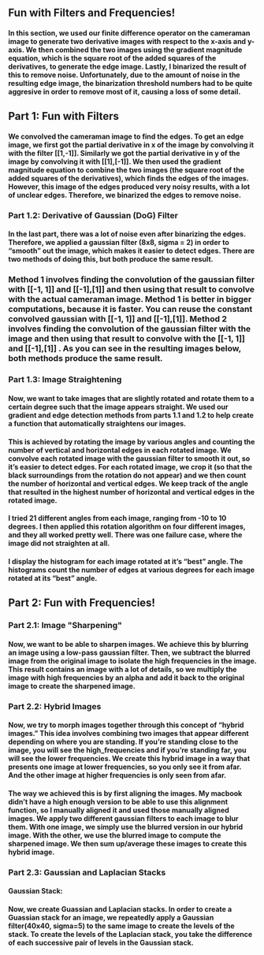 ## Fun with Filters and Frequencies!

#### In this section, we used our finite difference operator on the cameraman image to generate two derivative images with respect to the x-axis and y-axis. We then combined the two images using the gradient magnitude equation, which is the square root of the added squares of the derivatives, to generate the edge image. Lastly, I binarized the result of this to remove noise. Unfortunately, due to the amount of noise in the resulting edge image, the binarization threshold numbers had to be quite aggresive in order to remove most of it, causing a loss of some detail.

## Part 1: Fun with Filters

#### We convolved the cameraman image to find the edges. To get an edge image, we first got the partial derivative in x of the image by convolving it with the filter [[1,-1]]. Similarly we got the partial derivative in y of the image by convolving it with [[1],[-1]]. We then used the gradient magnitude equation to combine the two images (the square root of the added squares of the derivatives), which finds the edges of the images. However, this image of the edges produced very noisy results, with a lot of unclear edges. Therefore, we binarized the edges to remove noise.

### Part 1.2: Derivative of Gaussian (DoG) Filter
#### In the last part, there was a lot of noise even after binarizing the edges. Therefore, we applied a gaussian filter (8x8, sigma = 2) in order to “smooth” out the image, which makes it easier to detect edges. There are two methods of doing this, but both produce the same result.

### Method 1 involves finding the convolution of the gaussian filter with [[-1, 1]] and [[-1],[1]] and then using that result to convolve with the actual cameraman image. Method 1 is better in bigger computations, because it is faster. You can reuse the constant convolved gaussian with [[-1, 1]] and [[-1],[1]]. Method 2 involves finding the convolution of the gaussian filter with the image and then using that result to convolve with the [[-1, 1]] and [[-1],[1]] . As you can see in the resulting images below, both methods produce the same result.

### Part 1.3: Image Straightening

#### Now, we want to take images that are slightly rotated and rotate them to a certain degree such that the image appears straight. We used our gradient and edge detection methods from parts 1.1 and 1.2 to help create a function that automatically straightens our images.

#### This is achieved by rotating the image by various angles and counting the number of vertical and horizontal edges in each rotated image. We convolve each rotated image with the gaussian filter to smooth it out, so it’s easier to detect edges. For each rotated image, we crop it (so that the black surroundings from the rotation do not appear) and we then count the number of horizontal and vertical edges. We keep track of the angle that resulted in the highest number of horizontal and vertical edges in the rotated image.

#### I tried 21 different angles from each image, ranging from -10 to 10 degrees. I then applied this rotation algorithm on four different images, and they all worked pretty well. There was one failure case, where the image did not straighten at all.

#### I display the histogram for each image rotated at it’s “best” angle. The histograms count the number of edges at various degrees for each image rotated at its “best” angle.

## Part 2: Fun with Frequencies!
### Part 2.1: Image "Sharpening"
#### Now, we want to be able to sharpen images. We achieve this by blurring an image using a low-pass gaussian filter. Then, we subtract the blurred image from the original image to isolate the high frequencies in the image. This result contains an image with a lot of details, so we multiply the image with high frequencies by an alpha and add it back to the original image to create the sharpened image.

### Part 2.2: Hybrid Images

#### Now, we try to morph images together through this concept of “hybrid images.” This idea involves combining two images that appear different depending on where you are standing. If you’re standing close to the image, you will see the high_frequencies and if you’re standing far, you will see the lower frequencies. We create this hybrid image in a way that presents one image at lower frequencies, so you only see it from afar. And the other image at higher frequencies is only seen from afar.

#### The way we achieved this is by first aligning the images. My macbook didn’t have a high enough version to be able to use this alignment function, so I manually aligned it and used those manually aligned images. We apply two different gaussian filters to each image to blur them. With one image, we simply use the blurred version in our hybrid image. With the other, we use the blurred image to compute the sharpened image. We then sum up/average these images to create this hybrid image.

### Part 2.3: Gaussian and Laplacian Stacks

#### Gaussian Stack:
#### Now, we create Guassian and Laplacian stacks. In order to create a Guassian stack for an image, we repeatedly apply a Gaussian filter(40x40, sigma=5) to the same image to create the levels of the stack. To create the levels of the Laplacian stack, you take the difference of each successive pair of levels in the Gaussian stack.

